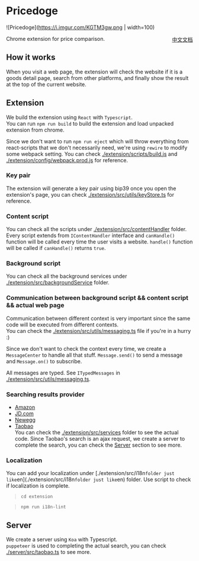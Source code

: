 # Pricedoge

![Pricedoge](https://i.imgur.com/KGTM3gw.png | width=100)

<div style="float: right;"><a href="./README-zh_CN.md">中文文档</a></div>


Chrome extension for price comparison.

## How it works

When you visit a web page, the extension will check the website if it is a goods detail page, search from other platforms, and finally show the result at the top of the current website.

## Extension

We build the extension using `React` with `Typescript`.  
You can run `npm run build` to build the extension and load unpacked extension from chrome.

Since we don't want to run `npm run eject` which will throw everything from react-scripts that we don't necessarily need, we're using `rewire` to modify some webpack setting. You can check [./extension/scripts/build.js](./extension/scripts/build.js) and [./extension/config/webpack.prod.js](./extension/config/webpack.prod.js) for reference.

### Key pair

The extension will generate a key pair using bip39 once you open the extension's page, you can check [./extension/src/utils/keyStore.ts](./extension/src/utils/keyStore.ts) for reference.

### Content script

You can check all the scripts under [./extension/src/contentHandler](./extension/src/contentHandler) folder.
Every script extends from `IContentHandler` interface and `canHandle()` function will be called every time the user visits a website. `handle()` function will be called if `canHandle()` returns `true`.

### Background script

You can check all the background services under [./extension/src/backgroundService](./extension/src/backgroundService) folder.

### Communication between background script && content script && actual web page

Communication between different context is very important since the same code will be executed from different contexts.  
You can check the [./extension/src/utils/messaging.ts](./extension/src/utils/messaging.ts) file if you're in a hurry :)

Since we don't want to check the context every time, we create a `MessageCenter` to handle all that stuff. `Message.send()` to send a message and `Message.on()` to subscribe.

All messages are typed. See `ITypedMessages` in [./extension/src/utils/messaging.ts](./extension/src/utils/messaging.ts).

### Searching results provider

-   [Amazon](https://amazon.com)
-   [JD.com](https://jd.com)
-   [Newegg](https://newegg.com)
-   [Taobao](https://taobao.com)  
    You can check the [./extension/src/services](./extension/src/services) folder to see the actual code.
    Since Taobao's search is an ajax request, we create a server to complete the search, you can check the [Server](#Server) section to see more.

### Localization

You can add your localization under [./extension/src/i18n` folder just like `en](./extension/src/i18n`folder just like`en) folder.
Use script to check if localization is complete.

> `cd extension`

> `npm run i18n-lint`

## Server

We create a server using `Koa` with Typescript.  
`puppeteer` is used to completing the actual search, you can check [./server/src/taobao.ts](./server/src/taobao.ts) to see more.
